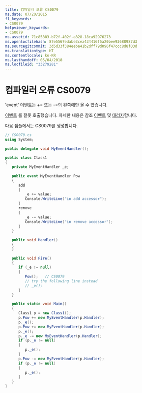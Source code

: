 ```yaml
---
title: 컴파일러 오류 CS0079
ms.date: 07/20/2015
f1_keywords:
- CS0079
helpviewer_keywords:
- CS0079
ms.assetid: 71c85883-b72f-402f-a828-18ca92976273
ms.openlocfilehash: 87e5567edabe3cea434416f5a20bee93688987d3
ms.sourcegitcommit: 3d5d33f384eeba41b2dff79d096f47ccc8d8f03d
ms.translationtype: HT
ms.contentlocale: ko-KR
ms.lasthandoff: 05/04/2018
ms.locfileid: "33279281"
---
```

# <a name="compiler-error-cs0079"></a>컴파일러 오류 CS0079
'event' 이벤트는 += 또는 -=의 왼쪽에만 올 수 있습니다.  
  
 [이벤트](../../csharp/language-reference/keywords/event.md) 를 잘못 호출했습니다. 자세한 내용은 참조 [이벤트](../../csharp/programming-guide/events/index.md) 및 [대리자](../../csharp/programming-guide/delegates/index.md)합니다.  
  
 다음 샘플에서는 CS0079를 생성합니다.  
  
```csharp  
// CS0079.cs  
using System;  
  
public delegate void MyEventHandler();  
  
public class Class1  
{  
   private MyEventHandler _e;  
  
   public event MyEventHandler Pow  
   {  
      add  
      {  
         _e += value;  
         Console.WriteLine("in add accessor");  
      }  
      remove  
      {  
         _e -= value;  
         Console.WriteLine("in remove accessor");  
      }  
   }  
  
   public void Handler()  
   {  
   }  
  
   public void Fire()  
   {  
      if (_e != null)  
      {  
         Pow();   // CS0079  
         // try the following line instead  
         // _e();  
      }  
   }  
  
   public static void Main()  
   {  
      Class1 p = new Class1();  
      p.Pow += new MyEventHandler(p.Handler);  
      p._e();  
      p.Pow += new MyEventHandler(p.Handler);  
      p._e();  
      p._e -= new MyEventHandler(p.Handler);  
      if (p._e != null)  
      {  
         p._e();  
      }  
      p.Pow -= new MyEventHandler(p.Handler);  
      if (p._e != null)  
      {  
         p._e();  
      }  
   }  
}  
```
